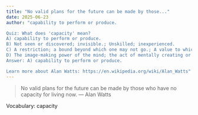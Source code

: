 ```yaml
---
title: "No valid plans for the future can be made by those..."
date: 2025-06-23
author: "capability to perform or produce.

Quiz: What does 'capacity' mean?
A) capability to perform or produce.
B) Not seen or discovered; invisible.; Unskilled; inexperienced.
C) A restriction; a bound beyond which one may not go.; A value to which a sequence converges. Equivalently, the common value of the upper limit and the lower limit of a sequence: if the upper and lower limits are different, then the sequence has no limit (i.e., does not converge).
D) The image-making power of the mind; the act of mentally creating or reproducing an object not previously perceived; the ability to create such images.; Particularly, construction of false images; fantasizing.
Answer: A) capability to perform or produce.

Learn more about Alan Watts: https://en.wikipedia.org/wiki/Alan_Watts"
---
```


> No valid plans for the future can be made by those who have no capacity for living now. — Alan Watts

Vocabulary: capacity
